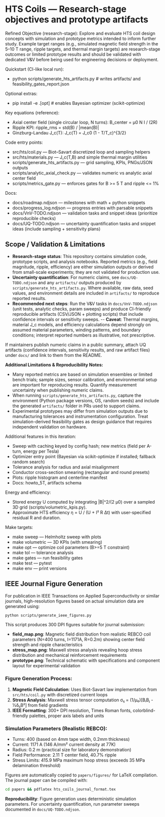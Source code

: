 # HTS Coils — Research-stage objectives and prototype artifacts

Refined Objective (research-stage): Explore and evaluate HTS coil design concepts with simulation and prototype metrics intended to inform further study. Example target ranges (e.g., simulated magnetic field strength in the 5–10 T range, ripple targets, and thermal margin targets) are research-stage outcomes or limited prototype results and should be validated with dedicated V&V before being used for engineering decisions or deployment.

Quickstart (CI-like local run):
- python scripts/generate_hts_artifacts.py  # writes artifacts/ and feasibility_gates_report.json

Optional extras:
- pip install -e .[opt]  # enables Bayesian optimizer (scikit-optimize)

Key equations (reference):
- Axial center field (single circular loop, N turns): B_center = μ0 N I / (2R)
- Ripple KPI: ripple_rms = std(B) / |mean(B)|
- Ginzburg–Landau J_c(T): J_c(T) = J_c0 (1 - T/T_c)^{3/2}

Code entry points:
- src/hts/coil.py — Biot–Savart discretized loop and sampling helpers
- src/hts/materials.py — J_c(T,B) and simple thermal margin utilities
- scripts/generate_hts_artifacts.py — grid sampling, KPIs, PNGs/JSON outputs
- scripts/analytic_axial_check.py — validates numeric vs analytic axial center field
- scripts/metrics_gate.py — enforces gates for B >= 5 T and ripple <= 1%

Docs:
- docs/roadmap.ndjson — milestones with math + python snippets
- docs/progress_log.ndjson — progress entries with parsable snippets
- docs/VnV-TODO.ndjson — validation tasks and snippet ideas (prioritize reproducible checks)
- docs/UQ-TODO.ndjson — uncertainty quantification tasks and snippet ideas (include sampling + sensitivity plans)

## Scope / Validation & Limitations

- **Research-stage status**: This repository contains simulation code, prototype scripts, and analysis notebooks. Reported metrics (e.g., field magnitude, ripple, efficiency) are either simulation outputs or derived from small-scale experiments; they are not validated for production use.
- **Uncertainty quantification**: For numeric claims, see `docs/UQ-TODO.ndjson` and any `artifacts/` outputs produced by `scripts/generate_hts_artifacts.py`. Where available, raw data, seed values, and environment details are included in `artifacts/` to reproduce reported results.
- **Recommended next steps**: Run the V&V tasks in `docs/VnV-TODO.ndjson` (unit tests, analytic checks, param sweeps) and produce CI-friendly reproducible artifacts (CSV/JSON + plotting scripts) that include confidence intervals or sensitivity sweeps.
-- **Caveat**: Thermal margins, material J_c models, and efficiency calculations depend strongly on assumed material parameters, winding patterns, and boundary conditions; interpret reported numbers as illustrative, not prescriptive.

If maintainers publish numeric claims in a public summary, attach UQ artifacts (confidence intervals, sensitivity results, and raw artifact files) under `docs/` and link to them from the README.

**Additional Limitations & Reproducibility Notes:**
- Many reported metrics are based on simulation ensembles or limited bench trials; sample sizes, sensor calibration, and environmental setup are important for reproducing results. Quantify measurement uncertainty when publishing numeric claims.
- When running `scripts/generate_hts_artifacts.py`, capture the environment (Python package versions, OS, random seeds) and include the generated `artifacts/` folder in PRs used to support claims.
- Experimental prototypes may differ from simulation outputs due to manufacturing tolerances and instrumentation configuration. Treat simulation-derived feasibility gates as design guidance that requires independent validation on hardware.

Additional features in this iteration:
- Sweep with caching keyed by config hash; new metrics (field per A-turn, energy per Tesla)
- Optimizer entry point (Bayesian via scikit-optimize if installed; fallback random search)
- Tolerance analysis for radius and axial misalignment
- Conductor cross-section smearing (rectangular and round presets)
- Plots: ripple histogram and centerline manifest
- Docs: howto_5T, artifacts schema

Energy and efficiency:
- Stored energy U computed by integrating |B|^2/(2 μ0) over a sampled 3D grid (scripts/volumetric_kpis.py).
- Approximate HTS efficiency η = U / (U + I² R Δt) with user-specified residual R and duration.

Make targets:
- make sweep — Helmholtz sweep with plots
- make volumetric — 3D KPIs (with smearing)
- make opt — optimize coil parameters (B>=5 T constraint)
- make tol — tolerance analysis
- make gates — run feasibility gates
- make test — pytest
- make env — print versions

## IEEE Journal Figure Generation

For publication in IEEE Transactions on Applied Superconductivity or similar journals, high-resolution figures based on actual simulation data are generated using:

```bash
python scripts/generate_ieee_figures.py
```

This script produces 300 DPI figures suitable for journal submission:

- **field_map.png**: Magnetic field distribution from realistic REBCO coil parameters (N=400 turns, I=1171A, R=0.2m) showing center field strength and ripple characteristics
- **stress_map.png**: Maxwell stress analysis revealing hoop stress distribution and mechanical reinforcement requirements  
- **prototype.png**: Technical schematic with specifications and component layout for experimental validation

### Figure Generation Process:

1. **Magnetic Field Calculation**: Uses Biot-Savart law implementation from `src/hts/coil.py` with discretized current loops
2. **Stress Analysis**: Maxwell stress tensor computation σᵢⱼ = (1/μ₀)[BᵢBⱼ - ½δᵢⱼB²] from field gradients
3. **IEEE Formatting**: 300+ DPI resolution, Times Roman fonts, colorblind-friendly palettes, proper axis labels and units

### Simulation Parameters (Realistic REBCO):
- Turns: 400 (based on 4mm tape width, 0.2mm thickness)
- Current: 1171 A (146 A/mm² current density at 77K)
- Radius: 0.2 m (practical size for laboratory demonstration)
- Field Performance: 2.11 T center field, 40.7% ripple
- Stress Limits: 415.9 MPa maximum hoop stress (exceeds 35 MPa delamination threshold)

Figures are automatically copied to `papers/figures/` for LaTeX compilation. The journal paper can be compiled with:

```bash
cd papers && pdflatex hts_coils_journal_format.tex
```

**Reproducibility**: Figure generation uses deterministic simulation parameters. For uncertainty quantification, run parameter sweeps documented in `docs/UQ-TODO.ndjson`.
